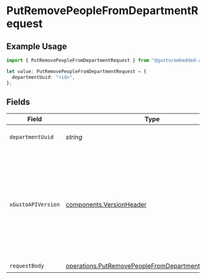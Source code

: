 # PutRemovePeopleFromDepartmentRequest

## Example Usage

```typescript
import { PutRemovePeopleFromDepartmentRequest } from "@gusto/embedded-api/models/operations/putremovepeoplefromdepartment.js";

let value: PutRemovePeopleFromDepartmentRequest = {
  departmentUuid: "<id>",
};
```

## Fields

| Field                                                                                                                                                                                                                        | Type                                                                                                                                                                                                                         | Required                                                                                                                                                                                                                     | Description                                                                                                                                                                                                                  |
| ---------------------------------------------------------------------------------------------------------------------------------------------------------------------------------------------------------------------------- | ---------------------------------------------------------------------------------------------------------------------------------------------------------------------------------------------------------------------------- | ---------------------------------------------------------------------------------------------------------------------------------------------------------------------------------------------------------------------------- | ---------------------------------------------------------------------------------------------------------------------------------------------------------------------------------------------------------------------------- |
| `departmentUuid`                                                                                                                                                                                                             | *string*                                                                                                                                                                                                                     | :heavy_check_mark:                                                                                                                                                                                                           | The UUID of the department                                                                                                                                                                                                   |
| `xGustoAPIVersion`                                                                                                                                                                                                           | [components.VersionHeader](../../models/components/versionheader.md)                                                                                                                                                         | :heavy_minus_sign:                                                                                                                                                                                                           | Determines the date-based API version associated with your API call. If none is provided, your application's [minimum API version](https://docs.gusto.com/embedded-payroll/docs/api-versioning#minimum-api-version) is used. |
| `requestBody`                                                                                                                                                                                                                | [operations.PutRemovePeopleFromDepartmentRequestBody](../../models/operations/putremovepeoplefromdepartmentrequestbody.md)                                                                                                   | :heavy_check_mark:                                                                                                                                                                                                           | N/A                                                                                                                                                                                                                          |